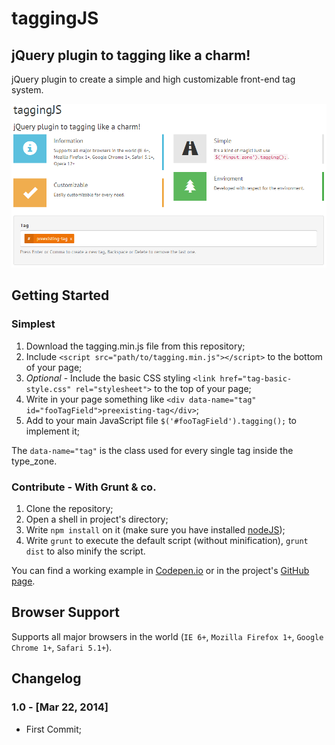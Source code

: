 # taggingJS #

## jQuery plugin to tagging like a charm! ##

jQuery plugin to create a simple and high customizable front-end tag system.

![Example Image](example/example_img.png)

## Getting Started ##

### Simplest ###

1. Download the tagging.min.js file from this repository;
1. Include `<script src="path/to/tagging.min.js"></script>` to the bottom of your page;
1. *Optional* - Include the basic CSS styling `<link href="tag-basic-style.css" rel="stylesheet">` to the top of your page;
1. Write in your page something like `<div data-name="tag" id="fooTagField">preexisting-tag</div>`;
1. Add to your main JavaScript file `$('#fooTagField').tagging();` to implement it;

The `data-name="tag"` is the class used for every single tag inside the type_zone.

### Contribute - With Grunt & co. ###

1. Clone the repository;
1. Open a shell in project's directory;
1. Write `npm install` on it (make sure you have installed [nodeJS](nodejs.org));
1. Write `grunt` to execute the default script (without minification), `grunt dist` to also minify the script.

You can find a working example in [Codepen.io](http://codepen.io/sniperwolf/pen/geFxq/)
or in the project's [GitHub page](http://sniperwolf.github.io/taggingJS/).

## Browser Support ##

Supports all major browsers in the world (`IE 6+`, `Mozilla Firefox 1+`, `Google Chrome 1+`, `Safari 5.1+`).

## Changelog ##

### 1.0 - [Mar 22, 2014]

* First Commit;
